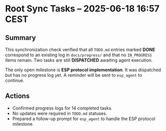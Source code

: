 # Root Sync Tasks – 2025-06-18 16:57 CEST

## Summary
This synchronization check verified that all `TODO.md` entries marked **DONE** correspond to an existing log in `docs/progress/` and that no `IN_PROGRESS` items remain. Two tasks are still **DISPATCHED** awaiting agent execution.

The only open milestone is **ESP protocol implementation**. It was dispatched but has no progress log yet. A reminder will be sent to `esp_agent` to continue.

## Actions
- Confirmed progress logs for 14 completed tasks.
- No updates were required in `TODO.md` statuses.
- Prepared a follow-up prompt for `esp_agent` to handle the ESP protocol milestone.


